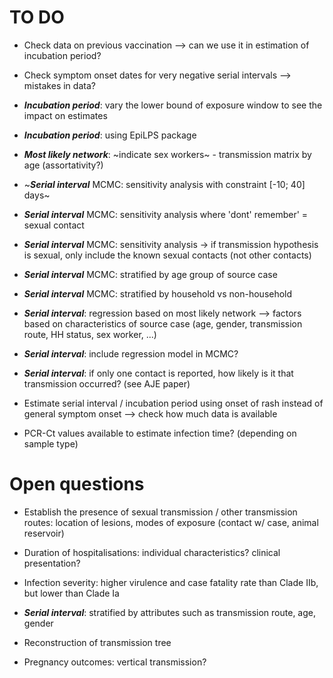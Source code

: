 
# TO DO

* Check data on previous vaccination --> can we use it in estimation of incubation period?

* Check symptom onset dates for very negative serial intervals --> mistakes in data?

* ***Incubation period***: vary the lower bound of exposure window to see the impact on estimates

* ***Incubation period***: using EpiLPS package

* ***Most likely network***: ~indicate sex workers~ - transmission matrix by age (assortativity?)

* ~***Serial interval*** MCMC: sensitivity analysis with constraint [-10; 40] days~

* ***Serial interval*** MCMC: sensitivity analysis where 'dont' remember' = sexual contact

* ***Serial interval*** MCMC: sensitivity analysis -> if transmission hypothesis is sexual, only include the known sexual contacts (not other contacts) 

* ***Serial interval*** MCMC: stratified by age group of source case

* ***Serial interval*** MCMC: stratified by household vs non-household

* ***Serial interval***: regression based on most likely network --> factors based on characteristics of source case (age, gender, transmission route, HH status, sex worker, ...)

* ***Serial interval***: include regression model in MCMC?

* ***Serial interval***: if only one contact is reported, how likely is it that transmission occurred? (see AJE paper)

* Estimate serial interval / incubation period using onset of rash instead of general symptom onset --> check how much data is available

* PCR-Ct values available to estimate infection time? (depending on sample type)
 

# Open questions

* Establish the presence of sexual transmission / other transmission routes: location of lesions, modes of exposure (contact w/ case, animal reservoir)

* Duration of hospitalisations: individual characteristics? clinical presentation?

* Infection severity: higher virulence and case fatality rate than Clade IIb, but lower than Clade Ia

* ***Serial interval***: stratified by attributes such as transmission route, age, gender

* Reconstruction of transmission tree 

* Pregnancy outcomes: vertical transmission?
